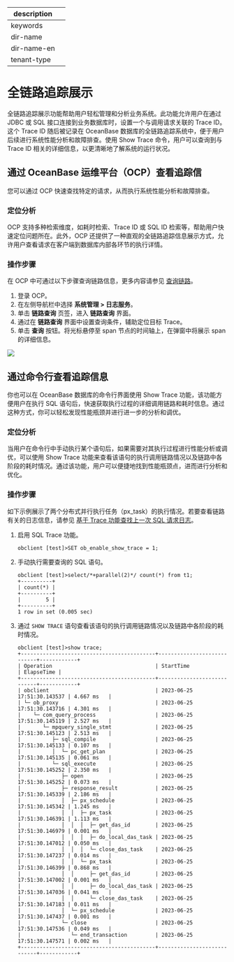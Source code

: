 |description||
|---|---|
|keywords||
|dir-name||
|dir-name-en||
|tenant-type||

# 全链路追踪展示

全链路追踪展示功能帮助用户轻松管理和分析业务系统。此功能允许用户在通过 JDBC 或 SQL 接口连接到业务数据库时，设置一个与调用请求关联的 Trace ID。这个 Trace ID 随后被记录在 OceanBase 数据库的全链路追踪系统中，便于用户后续进行系统性能分析和故障排查。使用 Show Trace 命令，用户可以查询到与 Trace ID 相关的详细信息，以更清晰地了解系统的运行状况。

## 通过 OceanBase 运维平台（OCP）查看追踪信

您可以通过 OCP 快速查找特定的请求，从而执行系统性能分析和故障排查。

### 定位分析

OCP 支持多种检索维度，如耗时检索、Trace ID 或 SQL ID 检索等，帮助用户快速定位问题所在。此外，OCP 还提供了一种直观的全链路追踪信息展示方式，允许用户查看请求在客户端到数据库内部各环节的执行详情。

### 操作步骤

在 OCP 中可通过以下步骤查询链路信息，更多内容请参见 [查询链路](https://www.oceanbase.com/docs/enterprise-oceanbase-ocp-cn-10000000002100810)。

1. 登录 OCP。
2. 在左侧导航栏中选择 **系统管理 > 日志服务**。
3. 单击 **链路查询** 页签，进入 **链路查询** 界面。
4. 通过在 **链路查询** 界面中设置查询条件，辅助定位目标 Trace。
5. 单击 **查询** 按钮。将光标悬停至 span 节点的时间轴上，在弹窗中将展示 span 的详细信息。

![](https://obbusiness-private.oss-cn-shanghai.aliyuncs.com/doc/img/ocp/%E9%93%BE%E8%B7%AF%E8%AF%A6%E6%83%851.png#id=V3CTc&originHeight=773&originWidth=1665&originalType=binary&ratio=1&rotation=0&showTitle=false&status=done&style=none&title=)

## 通过命令行查看追踪信息

你也可以在 OceanBase 数据库的命令行界面使用 Show Trace 功能，该功能方便用户在执行 SQL 语句后，快速获取执行过程的详细调用链路和耗时信息。通过这种方式，你可以轻松发现性能瓶颈并进行进一步的分析和调优。

### 定位分析

当用户在命令行中手动执行某个语句后，如果需要对其执行过程进行性能分析或调优，可以使用 Show Trace 功能来查看该语句的执行调用链路情况以及链路中各阶段的耗时情况。通过该功能，用户可以便捷地找到性能瓶颈点，进而进行分析和优化。

### 操作步骤

如下示例展示了两个分布式并行执行任务（px_task）的执行情况。若要查看链路有关的日志信息，请参见 [基于 Trace 功能查找上一次 SQL 请求日志](https://www.oceanbase.com/docs/common-oceanbase-database-cn-10000000001702462)。

1.  启用 SQL Trace 功能。

    ```shell
    obclient [test]>SET ob_enable_show_trace = 1;
    ```

2.  手动执行需要查询的 SQL 语句。

    ```shell
    obclient [test]>select/*+parallel(2)*/ count(*) from t1;
    +----------+
    | count(*) |
    +----------+
    |        5 |
    +----------+
    1 row in set (0.005 sec)
    ```

3.  通过 `SHOW TRACE` 语句查看该语句的执行调用链路情况以及链路中各阶段的耗时情况。

    ```shell
    obclient [test]>show trace;
    +-------------------------------------------+----------------------------+------------+
    | Operation                                 | StartTime                  | ElapseTime |
    +-------------------------------------------+----------------------------+------------+
    | obclient                                  | 2023-06-25 17:51:30.143537 | 4.667 ms   |
    | └─ ob_proxy                               | 2023-06-25 17:51:30.143716 | 4.301 ms   |
    |    └─ com_query_process                   | 2023-06-25 17:51:30.145119 | 2.527 ms   |
    |       └─ mpquery_single_stmt              | 2023-06-25 17:51:30.145123 | 2.513 ms   |
    |          ├─ sql_compile                   | 2023-06-25 17:51:30.145133 | 0.107 ms   |
    |          │  └─ pc_get_plan                | 2023-06-25 17:51:30.145135 | 0.061 ms   |
    |          └─ sql_execute                   | 2023-06-25 17:51:30.145252 | 2.350 ms   |
    |             ├─ open                       | 2023-06-25 17:51:30.145252 | 0.073 ms   |
    |             ├─ response_result            | 2023-06-25 17:51:30.145339 | 2.186 ms   |
    |             │  ├─ px_schedule             | 2023-06-25 17:51:30.145342 | 1.245 ms   |
    |             │  │  ├─ px_task              | 2023-06-25 17:51:30.146391 | 1.113 ms   |
    |             │  │  │  ├─ get_das_id        | 2023-06-25 17:51:30.146979 | 0.001 ms   |
    |             │  │  │  ├─ do_local_das_task | 2023-06-25 17:51:30.147012 | 0.050 ms   |
    |             │  │  │  └─ close_das_task    | 2023-06-25 17:51:30.147237 | 0.014 ms   |
    |             │  │  └─ px_task              | 2023-06-25 17:51:30.146399 | 0.868 ms   |
    |             │  │     ├─ get_das_id        | 2023-06-25 17:51:30.147002 | 0.001 ms   |
    |             │  │     ├─ do_local_das_task | 2023-06-25 17:51:30.147036 | 0.041 ms   |
    |             │  │     └─ close_das_task    | 2023-06-25 17:51:30.147183 | 0.011 ms   |
    |             │  └─ px_schedule             | 2023-06-25 17:51:30.147437 | 0.001 ms   |
    |             └─ close                      | 2023-06-25 17:51:30.147536 | 0.049 ms   |
    |                └─ end_transaction         | 2023-06-25 17:51:30.147571 | 0.002 ms   |
    +-------------------------------------------+----------------------------+------------+
    ```
